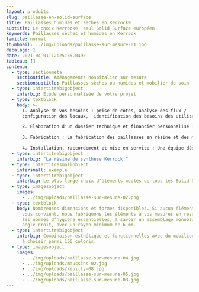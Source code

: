 ```yaml
---
layout: produits
slug: paillasse-en-solid-surface
title: Paillasses humides et sèches en Kerrock®
subtitle: Le choix Kerrock®, seul Solid Surface européen
keywords: Paillasses sèches et humides en Kerrock
famille: normal
thumbnail: ../img/uploads/paillasse-sur-mesure-01.jpg
decalage: 1
date: 2021-04-01T12:25:55.049Z
tableau: []
contenu:
  - type: sectionmeta
    sectiontitle: Aménagements hospitalier sur mesure
    sectionsubtitle: Paillasses sèches ou humides et mobilier de soin
  - type: intertitrebigobject
    interbig: Etude personnalisée de votre projet
  - type: textblock
    body: >-
      1. Analyse de vos besoins : prise de cotes, analyse des flux /
      configuration des locaux,  identification des besoins des utilisateurs

      2. Elaboration d'un dossier technique et financier personnalisé : fiches techniques, fiches matériaux, plans, nuanciers coloris et devis détaillé

      3. Fabrication : La fabrication des paillasses en résine et des meubles est assurée à Montreuil, en région parisienne. Tous nos techniciens ont reçu une formation agréée Kerrock pour acquérir le savoir-faire unique nécessaire dans la transformation de la résine.

      4. Installation, raccordement et mise en service : Une équipe dédiée à votre projet, habituée à travailler dans les établissements hospitaliers, en site occupé, pour une maîtrise de A à Z de votre projet.
  - type: intertitrebigobject
    interbig: "La résine de synthèse Kerrock "
  - type: intertitresmallobject
    intersmall: exemple
  - type: intertitrebigobject
    interbig: Le plus large choix d’éléments moulés de tous les Solid Surface existants
  - type: imagesobject
    images:
      - ../img/uploads/paillasse-sur-mesure-02.png
  - type: textblock
    body: Nombreuses dimensions et formes disponibles. Si aucun élément standard ne
      vous convient, nous fabriquons les éléments à vos mesures en respectant
      les normes d’hygiène essentielles, à savoir un assemblage monobloc sans
      angle droit, avec un rayon minimum de 6 mm.
  - type: intertitrebigobject
    interbig: Combinaison esthétique et fonctionnelles avec du mobilier en stratifié
      à choisir parmi 156 coloris.
  - type: imagesobject
    images:
      - ../img/uploads/paillasse-sur-mesure-04.jpg
      - ../img/uploads/maussins-02.jpg
      - ../img/uploads/reuilly-08.jpg
      - ../img/uploads/paillasse-sur-mesure-05.jpg
      - ../img/uploads/paillasse-sur-mesure-03.jpg
---
```

